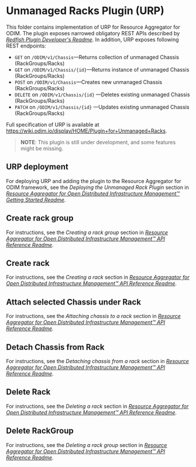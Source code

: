<!-- 
 Copyright (c) 2020 Intel Corporation

 Licensed under the Apache License, Version 2.0 (the "License");
 you may not use this file except in compliance with the License.
 You may obtain a copy of the License at

 http://www.apache.org/licenses/LICENSE-2.0

 Unless required by applicable law or agreed to in writing, software
 distributed under the License is distributed on an "AS IS" BASIS,
 WITHOUT WARRANTIES OR CONDITIONS OF ANY KIND, either express or implied.
 See the License for the specific language governing permissions and
 limitations under the License.
-->

# Unmanaged Racks Plugin (URP) 

This folder contains implementation of URP for Resource Aggregator for ODIM. 
The plugin exposes narrowed obligatory REST APIs described by *[Redfish Plugin Developer's Readme](https://github.com/ODIM-Project/ODIM/blob/development/plugin-redfish/README.md)*.
In addition, URP exposes following REST endpoints:

* `GET` on `/ODIM/v1/Chassis`—Returns collection of unmanaged Chassis (RackGroups/Racks)
* `GET` on `/ODIM/v1/Chassis/{id}`—Returns instance of unmanaged Chassis (RackGroups/Racks)
* `POST` on `/ODIM/v1/Chassis`—Creates new unmanaged Chassis (RackGroups/Racks) 
* `DELETE` on `/ODIM/v1/Chassis/{id}` —Deletes existing unmanaged Chassis (RackGroups/Racks)
* `PATCH` on `/ODIM/v1/Chassis/{id}` —Updates existing unmanaged Chassis (RackGroups/Racks)

Full specification of URP is available at https://wiki.odim.io/display/HOME/Plugin+for+Unmanaged+Racks.

> **NOTE**: This plugin is still under development, and some features might be missing.



## URP deployment 

For deploying URP and adding the plugin to the Resource Aggregator for ODIM framework, see the *Deploying the Unmanaged Rack Plugin* section in *[Resource Aggregator for Open Distributed Infrastructure Management™ Getting Started Readme](https://github.com/ODIM-Project/ODIM/blob/development/README.md)*.



## Create rack group

For instructions, see the *Creating a rack group* section in *[Resource Aggregator for Open Distributed Infrastructure Management™ API Reference Readme](https://github.com/ODIM-Project/ODIM/blob/development/docs/README.md)*.



## Create rack

For instructions, see the *Creating a rack* section in *[Resource Aggregator for Open Distributed Infrastructure Management™ API Reference Readme](https://github.com/ODIM-Project/ODIM/blob/development/docs/README.md)*.



## Attach selected Chassis under Rack
For instructions, see the *Attaching chassis to a rack* section in *[Resource Aggregator for Open Distributed Infrastructure Management™ API Reference Readme](https://github.com/ODIM-Project/ODIM/blob/development/docs/README.md)*.



## Detach Chassis from Rack

For instructions, see the *Detaching chassis from a rack* section in *[Resource Aggregator for Open Distributed Infrastructure Management™ API Reference Readme](https://github.com/ODIM-Project/ODIM/blob/development/docs/README.md)*.



## Delete Rack

For instructions, see the *Deleting a rack* section in *[Resource Aggregator for Open Distributed Infrastructure Management™ API Reference Readme](https://github.com/ODIM-Project/ODIM/blob/development/docs/README.md)*.



## Delete RackGroup

For instructions, see the *Deleting a rack group* section in *[Resource Aggregator for Open Distributed Infrastructure Management™ API Reference Readme](https://github.com/ODIM-Project/ODIM/blob/development/docs/README.md)*.